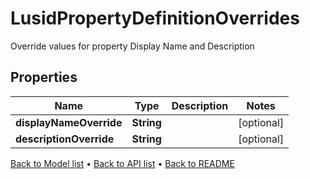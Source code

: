 

# LusidPropertyDefinitionOverrides

Override values for property Display Name and Description

## Properties

| Name | Type | Description | Notes |
|------------ | ------------- | ------------- | -------------|
|**displayNameOverride** | **String** |  |  [optional] |
|**descriptionOverride** | **String** |  |  [optional] |



[Back to Model list](../README.md#documentation-for-models) &#8226; [Back to API list](../README.md#documentation-for-api-endpoints) &#8226; [Back to README](../README.md)



